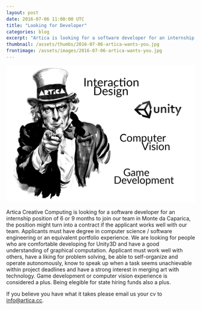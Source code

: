 ```yaml
---
layout: post
date: 2016-07-06 11:00:00 UTC
title: "Looking for Developer"
categories: blog
excerpt: "Artica is looking for a software developer for an internship position on Unity3D."
thumbnail: /assets/thumbs/2016-07-06-artica-wants-you.jpg
frontimage: /assets/images/2016-07-06-artica-wants-you.jpg
---
```


![](/assets/images/2016-07-06-artica-wants-you.jpg)

Artica Creative Computing is looking for a software developer for an internship position of 6 or 9 months to join our team in Monte da Caparica, the position might turn into a contract if the applicant works well with our team. Applicants must have degree in computer science / software engineering or an equivalent portfolio experience. We are looking for people who are comfortable developing for Unity3D and have a good understanding of graphical computation. Applicant must work well with others, have a liking for problem solving, be able to self-organize and operate autonomously, know to speak up when a task seems unachievable within project deadlines and have a strong interest in merging art with technology. Game development or computer vision experience is considered a plus. Being elegible for state hiring funds also a plus.

If you believe you have what it takes please email us your cv to <a href="mailto:info@artica.cc">info@artica.cc</a>.
